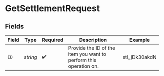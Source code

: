 # GetSettlementRequest


## Fields

| Field                                                             | Type                                                              | Required                                                          | Description                                                       | Example                                                           |
| ----------------------------------------------------------------- | ----------------------------------------------------------------- | ----------------------------------------------------------------- | ----------------------------------------------------------------- | ----------------------------------------------------------------- |
| `ID`                                                              | *string*                                                          | :heavy_check_mark:                                                | Provide the ID of the item you want to perform this operation on. | stl_jDk30akdN                                                     |